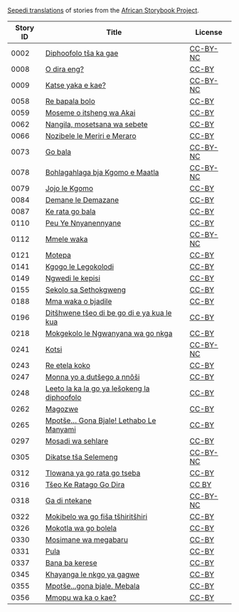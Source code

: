 [Sepedi translations](http://my.africanstorybook.org/language/sepedi) of stories from the [African Storybook Project](http://my.africanstorybook.org).

Story ID | Title | License
-------- | ----- | -------
0002 | [Diphoofolo tša ka gae](http://africanstorybook.org/stories/diphoofolo-tša-ka-gae) | [CC-BY-NC](https://creativecommons.org/licenses/by-nc/3.0/)
0008 | [O dira eng?](http://africanstorybook.org/stories/o-dira-eng) | [CC-BY](https://creativecommons.org/licenses/by/3.0/)
0009 | [Katse yaka e kae?](http://africanstorybook.org/stories/katse-yaka-e-kae) | [CC-BY-NC](https://creativecommons.org/licenses/by-nc/3.0/)
0058 | [Re bapala bolo](http://africanstorybook.org/stories/re-bapala-bolo) | [CC-BY](https://creativecommons.org/licenses/by/3.0/)
0059 | [Moseme o itsheng wa Akai](http://africanstorybook.org/stories/moseme-o-itsheng-wa-akai) | [CC-BY](https://creativecommons.org/licenses/by/3.0/)
0062 | [Nangila, mosetsana wa sebete](http://africanstorybook.org/stories/nangila-mosetsana-wa-sebete) | [CC-BY](https://creativecommons.org/licenses/by/4.0/)
0066 | [Nozibele le Meriri e Meraro](http://africanstorybook.org/stories/nozibele-le-meriri-e-meraro-0) | [CC-BY](https://creativecommons.org/licenses/by/3.0/)
0073 | [Go bala](http://africanstorybook.org/stories/go-bala) | [CC-BY-NC](https://creativecommons.org/licenses/by-nc/3.0/)
0078 | [Bohlagahlaga bja Kgomo e Maatla](http://africanstorybook.org/stories/bohlagahlaga-bja-kgomo-e-maatla) | [CC-BY-NC](https://creativecommons.org/licenses/by-nc/3.0/)
0079 | [Jojo le Kgomo](http://africanstorybook.org/stories/jojo-le-kgomo) | [CC-BY](https://creativecommons.org/licenses/by/3.0/)
0084 | [Demane le Demazane](http://africanstorybook.org/stories/demane-le-demazane) | [CC-BY](https://creativecommons.org/licenses/by/3.0/)
0087 | [Ke rata go bala](http://africanstorybook.org/stories/ke-rata-go-bala) | [CC-BY](https://creativecommons.org/licenses/by/3.0/)
0110 | [Peu Ye Nnyanennyane](http://africanstorybook.org/reader.php?id=21377&d=0&a=1) | [CC-BY](https://creativecommons.org/licenses/by/4.0/)
0112 | [Mmele waka](http://africanstorybook.org/stories/mmele-waka) | [CC-BY-NC](https://creativecommons.org/licenses/by-nc/3.0/)
0121 | [Motepa](http://africanstorybook.org/stories/motepa) | [CC-BY](https://creativecommons.org/licenses/by/3.0/)
0141 | [Kgogo le Legokolodi](http://africanstorybook.org/stories/kgogo-le-legokolodi) | [CC-BY](https://creativecommons.org/licenses/by/3.0/)
0149 | [Ngwedi le kepisi](http://africanstorybook.org/stories/ngwedi-le-kepisi) | [CC-BY](https://creativecommons.org/licenses/by/3.0/)
0155 | [Sekolo sa Sethokgweng](http://africanstorybook.org/stories/sekolo-sa-sethokgweng) | [CC-BY](https://creativecommons.org/licenses/by/3.0/)
0188 | [Mma waka o bjadile](http://africanstorybook.org/stories/mma-waka-o-bjadile) | [CC-BY](https://creativecommons.org/licenses/by/3.0/)
0196 | [Ditšhwene tšeo di be go di e ya kua le kua](http://africanstorybook.org/stories/ditšhwene-tšeo-di-be-go-di-e-ya-kua-le-kua) | [CC-BY](https://creativecommons.org/licenses/by/3.0/)
0218 | [Mokgekolo le Ngwanyana wa go nkga](http://africanstorybook.org/stories/mokgekolo-le-ngwanyana-wa-go-nkga) | [CC-BY](https://creativecommons.org/licenses/by/3.0/)
0241 | [Kotsi](http://africanstorybook.org/stories/kotsi-1) | [CC-BY-NC](https://creativecommons.org/licenses/by-nc/3.0/)
0243 | [Re etela koko](http://africanstorybook.org/stories/re-etela-koko) | [CC-BY](https://creativecommons.org/licenses/by/4.0/)
0247 | [Monna yo a dutšego a nnôši](http://africanstorybook.org/stories/monna-yo-dutšego-nnôši-1) | [CC-BY](https://creativecommons.org/licenses/by/3.0/)
0248 | [Leeto la ka la go ya lešokeng la diphoofolo](http://africanstorybook.org/stories/leeto-la-ka-la-go-ya-lešokeng-la-diphoofolo) | [CC-BY](https://creativecommons.org/licenses/by/4.0/)
0262 | [Magozwe](http://africanstorybook.org/reader.php?id=18159&d=0&a=1) | [CC-BY](https://creativecommons.org/licenses/by/4.0/)
0265 | [Mpotše… Gona Bjale! Lethabo Le Manyami](http://africanstorybook.org/stories/mpotše…-gona-bjale-lethabo-le-manyami) | [CC-BY](https://creativecommons.org/licenses/by/3.0/)
0297 | [Mosadi wa sehlare](http://africanstorybook.org/stories/mosadi-wa-sehlare) | [CC-BY](https://creativecommons.org/licenses/by/3.0/)
0305 | [Dikatse tša Selemeng](http://africanstorybook.org/stories/dikatse-tša-selemeng) | [CC-BY-NC](https://creativecommons.org/licenses/by-nc/4.0/)
0312 | [Tlowana ya go rata go tseba](http://africanstorybook.org/stories/tlowana-ya-go-rata-go-tseba) | [CC-BY](https://creativecommons.org/licenses/by/3.0/)
0316 | [Tšeo Ke Ratago Go Dira](http://africanstorybook.org/reader.php?id=18984&d=0&a=1) | [CC BY](https://creativecommons.org/licenses/by/4.0/)
0318 | [Ga di ntekane](http://africanstorybook.org/stories/ga-di-ntekane) | [CC-BY-NC](https://creativecommons.org/licenses/by-nc/3.0/)
0322 | [Mokibelo wa go fiša tšhiritšhiri](http://africanstorybook.org/stories/mokibelo-wa-go-fiša-tšhiritšhiri) | [CC-BY](https://creativecommons.org/licenses/by/3.0/)
0326 | [Mokotla wa go bolela](http://africanstorybook.org/stories/mokotla-wa-go-bolela-1) | [CC-BY](https://creativecommons.org/licenses/by/3.0/)
0330 | [Mosimane wa megabaru](http://africanstorybook.org/stories/mosimane-wa-megabaru) | [CC-BY](https://creativecommons.org/licenses/by/3.0/)
0331 | [Pula](http://africanstorybook.org/stories/pula) | [CC-BY](https://creativecommons.org/licenses/by/3.0/)
0337 | [Bana ba kerese](http://africanstorybook.org/stories/bana-ba-kerese) | [CC-BY](https://creativecommons.org/licenses/by/3.0/)
0345 | [Khayanga le nkgo ya gagwe](http://africanstorybook.org/stories/khayanga-le-nkgo-ya-gagwe) | [CC-BY](https://creativecommons.org/licenses/by/3.0/)
0355 | [Mpotše...gona bjale. Mebala](http://africanstorybook.org/stories/mpotšegona-bjale-mebala) | [CC-BY](https://creativecommons.org/licenses/by/3.0/)
0356 | [Mmopu wa ka o kae?](http://africanstorybook.org/stories/mmopu-wa-ka-o-kae) | [CC-BY](https://creativecommons.org/licenses/by/3.0/)
